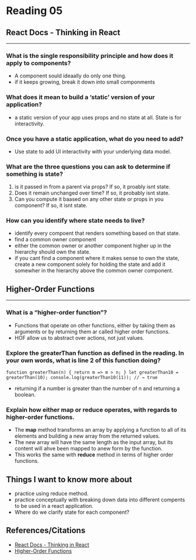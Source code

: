 # Reading 05





## React Docs - Thinking in React
---

### What is the single responsibility principle and how does it apply to components?

- A component sould ideaally do only one thing.
- if it keeps growing, break it down into small componments

### What does it mean to build a ‘static’ version of your application?

- a static version of your app uses props and no state at all. State is for interactivity.

### Once you have a static application, what do you need to add?

- Use state to add UI interactivity with your underlying data model.

### What are the three questions you can ask to determine if something is state?

1. is it passed in from a parent via props? If so, it proably isnt state.
2. Does it remain unchanged over time? If so, it probably isnt state.
3. Can you compute it baased on any other state or props in you component? If so, it isnt state.

### How can you identify where state needs to live?

- identify every compoent that renders something based on that state.
- find a common owner component
- either the common owner or another component higher up in the hierarchy should own the state.
- if you cant find a component where it makes sense to own the state, create a new component solely for holding the state and add it somewher in the hierarchy above the common owner component.


## Higher-Order Functions

---

### What is a “higher-order function”?

- Functions that operate on other functions, either by taking them as arguments or by returning them ar called higher order functions.
- HOF allow us to abstract over actions, not just values.

### Explore the greaterThan function as defined in the reading. In your own words, what is line 2 of this function doing?

`
function greaterThan(n) {
  return m => m > n;
}
let greaterThan10 = greaterThan(10);
console.log(greaterThan10(11));
// → true
`


- returning if a number is greater than the number of n and returning a boolean.

### Explain how either map or reduce operates, with regards to higher-order functions.

- The **map** method transforms an array by applying a function to all of its elements and building a new array from the returned values. 
- The new array will have the same length as the input array, but its content will ahve been mapped to anew form by the function. 
- This works the same with **reduce** method in terms of higher order functions. 


## Things I want to know more about 

- practice using reduce method.
- practice conceptually with breaking down data into different compents to be used in a react application. 
- Where do we clarify state for each component?


## References/Citations
- [React Docs - Thinking in React](https://reactjs.org/docs/thinking-in-react.html)
- [Higher-Order Functions](https://eloquentjavascript.net/05_higher_order.html#h_xxCc98lOBK)
